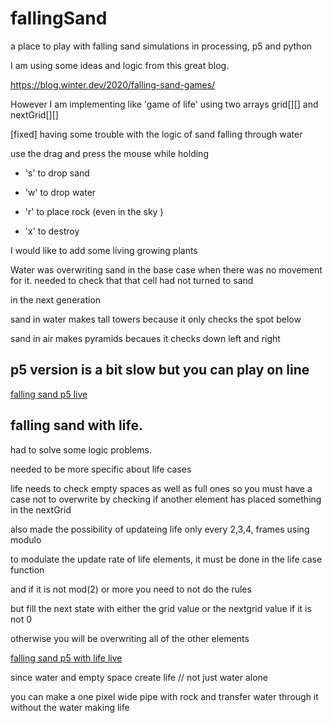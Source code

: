 # fallingSand
a place to play with falling sand simulations in processing, p5 and python

I am using some ideas and logic from this great blog.

 https://blog.winter.dev/2020/falling-sand-games/
 
However I am implementing like 'game of life'  using two arrays grid[][] and nextGrid[][]

[fixed] having some trouble with the logic of sand falling through water 

use the drag and press the mouse while holding 

- 's' to drop sand

- 'w' to drop water

- 'r' to place rock (even in the sky )

- 'x' to destroy


I would like to add some living growing plants


Water was overwriting sand in the base case when there was no movement for it. needed to check that that cell had not turned to sand 

in the next generation

sand in water makes tall towers because it only checks the spot below

sand in air makes pyramids becaues it checks down left and right


## p5 version is a bit slow but you can play on line

[falling sand p5 live](https://greggelong.github.io/fallingSand/fallingSandP5)


## falling sand with life.  

had to solve some logic problems.  

needed to be more specific about life cases

life needs to check empty spaces as well as full ones so you must have a case not to overwrite by checking if another element has placed something in the nextGrid

also made the possibility of updateing life only every 2,3,4, frames using modulo


to modulate the update rate of life elements, it must be done in the life case function


and if it is not mod(2) or more you need to not do the rules


but fill the next state with either the grid value or the nextgrid value if it is not 0


otherwise you will be overwriting all of the other elements


[falling sand p5 with life live](https://greggelong.github.io/fallingSand/fallingSandP5Life)



since water and empty space create life // not just water alone

you can make a one pixel wide pipe with rock and transfer water through it without the water making life
